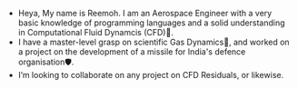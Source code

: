 - Heya, My name is Reemoh. I am an Aerospace Engineer with a very basic knowledge of programming languages and a solid understanding in Computational Fluid Dynamcis (CFD)🌊.
- I have a master-level grasp on scientific Gas Dynamics💨, and worked on a project on the development of a missile for India's defence organisation🛡️.
- I’m looking to collaborate on any project on CFD Residuals, or likewise.

<!---
iamreemoh/iamreemoh is a ✨ special ✨ repository because its `README.md` (this file) appears on your GitHub profile.
You can click the Preview link to take a look at your changes.
--->
